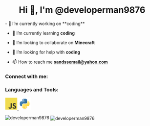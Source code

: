 <h1 align="center">Hi 👋, I'm @developerman9876</h1>
- 🔭 I’m currently working on **coding**

- 🌱 I’m currently learning **coding**

- 👯 I’m looking to collaborate on **Minecraft**

- 🤝 I’m looking for help with **coding**

- 📫 How to reach me **sandssemail@yahoo.com**

<h3 align="left">Connect with me:</h3>
<p align="left">
</p>

<h3 align="left">Languages and Tools:</h3>
<p align="left"> <a href="https://developer.mozilla.org/en-US/docs/Web/JavaScript" target="_blank" rel="noreferrer"> <img src="https://raw.githubusercontent.com/devicons/devicon/master/icons/javascript/javascript-original.svg" alt="javascript" width="40" height="40"/> </a> <a href="https://www.python.org" target="_blank" rel="noreferrer"> <img src="https://raw.githubusercontent.com/devicons/devicon/master/icons/python/python-original.svg" alt="python" width="40" height="40"/> </a> </p>

<p><img align="left" src="https://github-readme-stats.vercel.app/api/top-langs?username=developerman9876&show_icons=true&locale=en&layout=compact" alt="developerman9876" /></p>

<p>&nbsp;<img align="center" src="https://github-readme-stats.vercel.app/api?username=developerman9876&show_icons=true&locale=en" alt="developerman9876" /></p>
